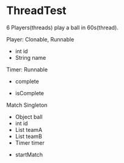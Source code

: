 # ThreadTest 

6 Players(threads) play a ball in 60s(thread). 

Player:
Clonable, Runnable 
- int id
- String name 

Timer:
Runnable 
- complete
+ isComplete 

Match Singleton
- Object ball 
- int id 
- List<Player> teamA
- List<Paayer> teamB 
- Timer timer
+ startMatch 

